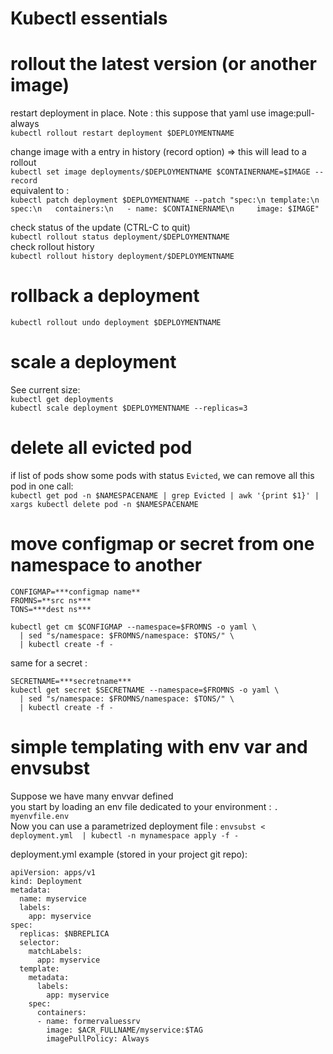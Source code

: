 # Kubectl essentials

# rollout the latest version (or another image)
restart deployment in place. Note : this suppose that yaml use image:pull-always \
`kubectl rollout restart deployment $DEPLOYMENTNAME`
 
change image with a entry in history (record option) => this will lead to a rollout \
`kubectl set image deployments/$DEPLOYMENTNAME $CONTAINERNAME=$IMAGE --record`  
equivalent to :   
`kubectl patch deployment $DEPLOYMENTNAME --patch "spec:\n template:\n  spec:\n   containers:\n   - name: $CONTAINERNAME\n     image: $IMAGE"`  

check status of the update (CTRL-C to quit)  
`kubectl rollout status deployment/$DEPLOYMENTNAME`  
check rollout history  
`kubectl rollout history deployment/$DEPLOYMENTNAME`  


# rollback a deployment
`kubectl rollout undo deployment $DEPLOYMENTNAME`

# scale a deployment
See current size: \
`kubectl get deployments` \
`kubectl scale deployment $DEPLOYMENTNAME --replicas=3`

# delete all evicted pod
if list of pods show some pods with status `Evicted`, we can remove all this pod in one call: \
`kubectl get pod -n $NAMESPACENAME | grep Evicted | awk '{print $1}' | xargs kubectl delete pod -n $NAMESPACENAME`

# move configmap or secret from one namespace to another
```
CONFIGMAP=***configmap name**
FROMNS=**src ns***
TONS=***dest ns***

kubectl get cm $CONFIGMAP --namespace=$FROMNS -o yaml \
  | sed "s/namespace: $FROMNS/namespace: $TONS/" \
  | kubectl create -f -  
```

same for a secret : 
```
SECRETNAME=***secretname***
kubectl get secret $SECRETNAME --namespace=$FROMNS -o yaml \
  | sed "s/namespace: $FROMNS/namespace: $TONS/" \
  | kubectl create -f -
 ```
 
# simple templating with env var and envsubst

Suppose we have many envvar defined  
you start by loading an env file dedicated to your environment : `. myenvfile.env`  
Now you can use a parametrized deployment file : `envsubst < deployment.yml  | kubectl -n mynamespace apply -f -`

deployment.yml example (stored in your project git repo):
```
apiVersion: apps/v1
kind: Deployment
metadata:
  name: myservice
  labels:
    app: myservice
spec:
  replicas: $NBREPLICA
  selector:
    matchLabels:
      app: myservice
  template:
    metadata:
      labels:
        app: myservice
    spec:
      containers:
      - name: formervaluessrv
        image: $ACR_FULLNAME/myservice:$TAG
        imagePullPolicy: Always  
```
